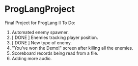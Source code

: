 # ProgLangProject
Final Project for ProgLang II
To Do:
1. Automated enemy spawner.
2. [ DONE ] Enemies tracking player position.
3. [ DONE ] New type of enemy. 
4. "You've won the Demo!" screen after killing all the enemies.
5. Scoreboard records being read from a file.
6. Adding more audio.

